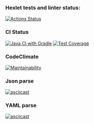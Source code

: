 ### Hexlet tests and linter status:
[![Actions Status](https://github.com/AlexSekret/java-project-71/actions/workflows/hexlet-check.yml/badge.svg)](https://github.com/AlexSekret/java-project-71/actions)

### CI Status
[![Java CI with Gradle](https://github.com/AlexSekret/java-project-71/actions/workflows/gradle.yml/badge.svg?branch=main)](https://github.com/AlexSekret/java-project-71/actions/workflows/gradle.yml) [![Test Coverage](https://api.codeclimate.com/v1/badges/73e629b2f5f1c6afb1e7/test_coverage)](https://codeclimate.com/github/AlexSekret/java-project-71/test_coverage)

### CodeClimate

[![Maintainability](https://api.codeclimate.com/v1/badges/73e629b2f5f1c6afb1e7/maintainability)](https://codeclimate.com/github/AlexSekret/java-project-71/maintainability)

### Json parse
[![asciicast](https://asciinema.org/a/ydAThym9VBJfbJ6nusCtonog8.svg)](https://asciinema.org/a/ydAThym9VBJfbJ6nusCtonog8)

### YAML parse
[![asciicast](https://asciinema.org/a/HlOV7euf03Ejaqh43lkuRkO80.svg)](https://asciinema.org/a/HlOV7euf03Ejaqh43lkuRkO80)
